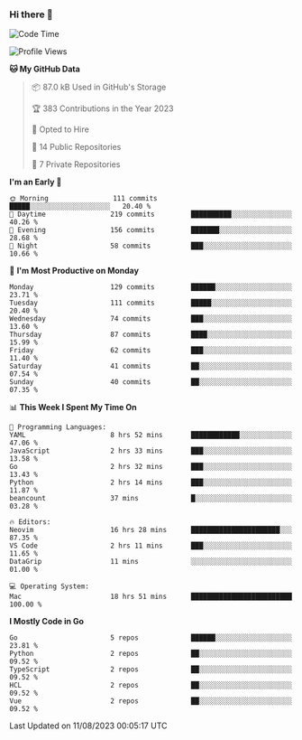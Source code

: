 ### Hi there 👋
<!--![visitors](https://visitor-badge.glitch.me/badge?page_id=d0zingcat)-->
<!--
**d0zingcat/d0zingcat** is a ✨ _special_ ✨ repository because its `README.md` (this file) appears on your GitHub profile.

Here are some ideas to get you started:

- 🔭 I’m currently working on ...
- 🌱 I’m currently learning ...
- 👯 I’m looking to collaborate on ...
- 🤔 I’m looking for help with ...
- 💬 Ask me about ...
- 📫 How to reach me: ...
- 😄 Pronouns: ...
- ⚡ Fun fact: ...
-->
<!--START_SECTION:waka-->
![Code Time](http://img.shields.io/badge/Code%20Time-2%2C917%20hrs%2033%20mins-blue)

![Profile Views](http://img.shields.io/badge/Profile%20Views-0-blue)

**🐱 My GitHub Data** 

> 📦 87.0 kB Used in GitHub's Storage 
 > 
> 🏆 383 Contributions in the Year 2023
 > 
> 💼 Opted to Hire
 > 
> 📜 14 Public Repositories 
 > 
> 🔑 7 Private Repositories 
 > 
**I'm an Early 🐤** 

```text
🌞 Morning                111 commits         █████░░░░░░░░░░░░░░░░░░░░   20.40 % 
🌆 Daytime                219 commits         ██████████░░░░░░░░░░░░░░░   40.26 % 
🌃 Evening                156 commits         ███████░░░░░░░░░░░░░░░░░░   28.68 % 
🌙 Night                  58 commits          ███░░░░░░░░░░░░░░░░░░░░░░   10.66 % 
```
📅 **I'm Most Productive on Monday** 

```text
Monday                   129 commits         ██████░░░░░░░░░░░░░░░░░░░   23.71 % 
Tuesday                  111 commits         █████░░░░░░░░░░░░░░░░░░░░   20.40 % 
Wednesday                74 commits          ███░░░░░░░░░░░░░░░░░░░░░░   13.60 % 
Thursday                 87 commits          ████░░░░░░░░░░░░░░░░░░░░░   15.99 % 
Friday                   62 commits          ███░░░░░░░░░░░░░░░░░░░░░░   11.40 % 
Saturday                 41 commits          ██░░░░░░░░░░░░░░░░░░░░░░░   07.54 % 
Sunday                   40 commits          ██░░░░░░░░░░░░░░░░░░░░░░░   07.35 % 
```


📊 **This Week I Spent My Time On** 

```text
💬 Programming Languages: 
YAML                     8 hrs 52 mins       ████████████░░░░░░░░░░░░░   47.06 % 
JavaScript               2 hrs 33 mins       ███░░░░░░░░░░░░░░░░░░░░░░   13.58 % 
Go                       2 hrs 32 mins       ███░░░░░░░░░░░░░░░░░░░░░░   13.43 % 
Python                   2 hrs 14 mins       ███░░░░░░░░░░░░░░░░░░░░░░   11.87 % 
beancount                37 mins             █░░░░░░░░░░░░░░░░░░░░░░░░   03.28 % 

🔥 Editors: 
Neovim                   16 hrs 28 mins      ██████████████████████░░░   87.35 % 
VS Code                  2 hrs 11 mins       ███░░░░░░░░░░░░░░░░░░░░░░   11.65 % 
DataGrip                 11 mins             ░░░░░░░░░░░░░░░░░░░░░░░░░   01.00 % 

💻 Operating System: 
Mac                      18 hrs 51 mins      █████████████████████████   100.00 % 
```

**I Mostly Code in Go** 

```text
Go                       5 repos             ██████░░░░░░░░░░░░░░░░░░░   23.81 % 
Python                   2 repos             ██░░░░░░░░░░░░░░░░░░░░░░░   09.52 % 
TypeScript               2 repos             ██░░░░░░░░░░░░░░░░░░░░░░░   09.52 % 
HCL                      2 repos             ██░░░░░░░░░░░░░░░░░░░░░░░   09.52 % 
Vue                      2 repos             ██░░░░░░░░░░░░░░░░░░░░░░░   09.52 % 
```




 Last Updated on 11/08/2023 00:05:17 UTC
<!--END_SECTION:waka-->

